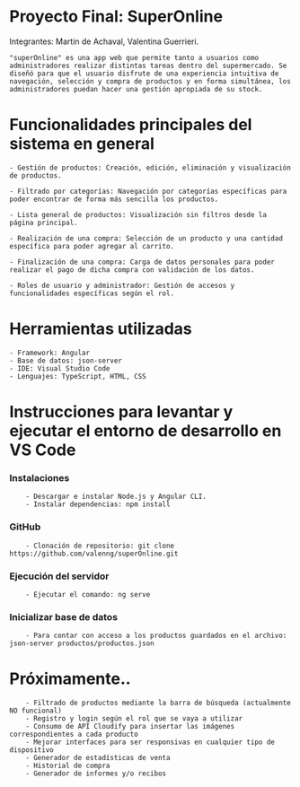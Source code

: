 # Proyecto Final: SuperOnline
Integrantes: Martin de Achaval, Valentina Guerrieri. 

    "superOnline" es una app web que permite tanto a usuarios como administradores realizar distintas tareas dentro del supermercado. Se diseñó para que el usuario disfrute de una experiencia intuitiva de navegación, selección y compra de productos y en forma simultánea, los administradores puedan hacer una gestión apropiada de su stock.

# Funcionalidades principales del sistema en general

    - Gestión de productos: Creación, edición, eliminación y visualización de productos.

    - Filtrado por categorías: Navegación por categorías específicas para poder encontrar de forma más sencilla los productos.

    - Lista general de productos: Visualización sin filtros desde la página principal.

    - Realización de una compra: Selección de un producto y una cantidad específica para poder agregar al carrito.

    - Finalización de una compra: Carga de datos personales para poder realizar el pago de dicha compra con validación de los datos. 

    - Roles de usuario y administrador: Gestión de accesos y funcionalidades específicas según el rol. 

# Herramientas utilizadas

    - Framework: Angular
    - Base de datos: json-server
    - IDE: Visual Studio Code
    - Lenguajes: TypeScript, HTML, CSS

# Instrucciones para levantar y ejecutar el entorno de desarrollo en VS Code

### Instalaciones
        - Descargar e instalar Node.js y Angular CLI.
        - Instalar dependencias: npm install

### GitHub 
        - Clonación de repositorio: git clone https://github.com/valenng/superOnline.git 

### Ejecución del servidor
        - Ejecutar el comando: ng serve

### Inicializar base de datos
        - Para contar con acceso a los productos guardados en el archivo: json-server productos/productos.json

# Próximamente..
        - Filtrado de productos mediante la barra de búsqueda (actualmente NO funcional)
        - Registro y login según el rol que se vaya a utilizar
        - Consumo de API Cloudify para insertar las imágenes correspondientes a cada producto
        - Mejorar interfaces para ser responsivas en cualquier tipo de dispositivo
        - Generador de estadísticas de venta
        - Historial de compra
        - Generador de informes y/o recibos 
